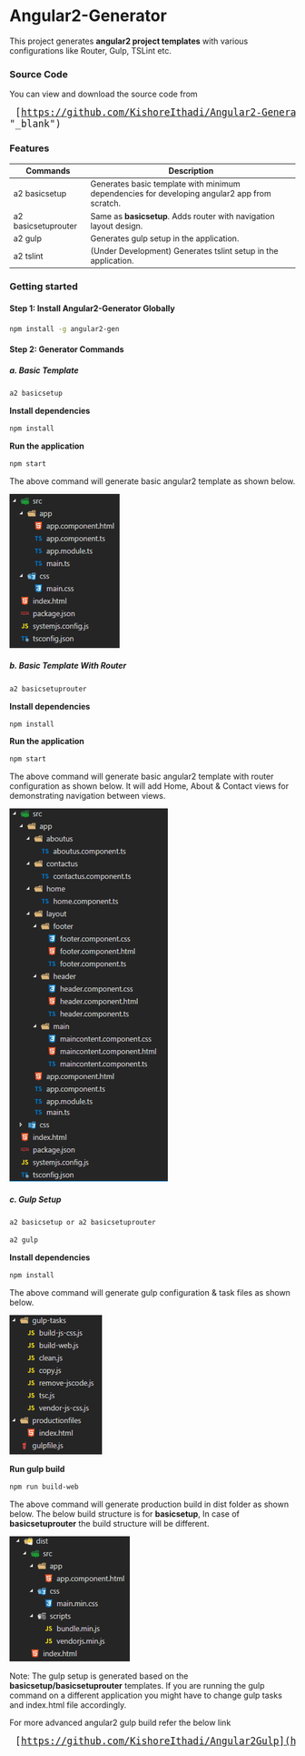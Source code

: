 # Angular2-Generator

This project generates **angular2 project templates** with various configurations like Router, Gulp, TSLint etc.

### Source Code

You can view and download the source code from


<big><pre>
[https://github.com/KishoreIthadi/Angular2-Generator](https://github.com/KishoreIthadi/Angular2-Generator:target= "_blank")
</pre></big>


### Features

| Commands             | Description                                                                                  |
|----------------------|----------------------------------------------------------------------------------------------|
| a2 basicsetup        | Generates basic template with minimum dependencies for developing angular2 app from scratch. |
| a2 basicsetuprouter  | Same as **basicsetup**. Adds router with navigation layout design.                           |
| a2 gulp              | Generates gulp setup in the application.                                                     |
| a2 tslint            | (Under Development) Generates tslint setup in the application.                               |

### Getting started

#### Step 1: Install Angular2-Generator Globally

```bash
npm install -g angular2-gen
```

#### Step 2: Generator Commands

##### a. Basic Template

```bash
a2 basicsetup
```

**Install dependencies**
```bash
npm install
```

**Run the application**

```bash
npm start
```

The above command will generate basic angular2 template as shown below.

![Alt text](https://github.com/KishoreIthadi/Angular2-Generator/blob/master/readmefiles/images/basicSetup.png?raw=true "Basic Setup")


##### b. Basic Template With Router

```bash
a2 basicsetuprouter
```

**Install dependencies**
```bash
npm install
```

**Run the application**

```bash
npm start
```

The above command will generate basic angular2 template with router configuration as shown below. It will add Home, About & Contact views for demonstrating navigation between views.

![Alt text](https://github.com/KishoreIthadi/Angular2-Generator/blob/master/readmefiles/images/basicSetupRouter.png?raw=true "Basic Router Setup")

##### c. Gulp Setup

```bash
a2 basicsetup or a2 basicsetuprouter
```

```bash
a2 gulp
```

**Install dependencies**
```bash
npm install
```

The above command will generate gulp configuration & task files as shown below.

![Alt text](https://github.com/KishoreIthadi/Angular2-Generator/blob/master/readmefiles/images/gulpSetup.png?raw=true "Gulp Setup")


**Run gulp build**

```bash
npm run build-web
```

The above command will generate production build in dist folder as shown below. The below build structure is for **basicsetup**, In case of **basicsetuprouter** the build structure will be different.

![Alt text](https://github.com/KishoreIthadi/Angular2-Generator/blob/master/readmefiles/images/gulpDist.png?raw=true "Gulp Build")

Note: The gulp setup is generated based on the **basicsetup/basicsetuprouter** templates. If you are running the gulp command on a different application you might have to change gulp tasks and index.html file accordingly.

For more advanced angular2 gulp build refer the below link

<big><pre>
[https://github.com/KishoreIthadi/Angular2Gulp](https://github.com/KishoreIthadi/Angular2Gulp)
</pre></big>

